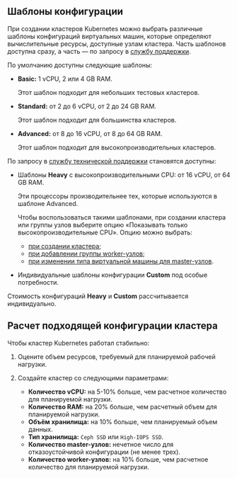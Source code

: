 ## Шаблоны конфигурации

При создании кластеров Kubernetes можно выбрать различные шаблоны конфигураций виртуальных машин, которые определяют вычислительные ресурсы, доступные узлам кластера. Часть шаблонов доступна сразу, а часть — по запросу в [службу поддержки](../../../../../contacts/).

По умолчанию доступны следующие шаблоны:

- **Basic:** 1 vCPU, 2 или 4 GB RAM.

  Этот шаблон подходит для небольших тестовых кластеров.

- **Standard:** от 2 до 6 vCPU, от 2 до 24 GB RAM.

  Этот шаблон подходит для большинства кластеров.

- **Advanced:** от 8 до 16 vCPU, от 8 до 64 GB RAM.

  Этот шаблон подходит для высокопроизводительных кластеров.

По запросу в [службу технической поддержки](../../../../../contacts) становятся доступны:

- Шаблоны **Heavy** с высокопроизводительными CPU: от 16 vCPU, от 64 GB RAM.

  Эти процессоры производительнее тех, которые используются в шаблоне Advanced.

  Чтобы воспользоваться такими шаблонами, при создании кластера или группы узлов выберите опцию «Показывать только высокопроизводительные CPU». Опцию можно выбрать:
  - [при создании кластера](../../operations/create-cluster);
  - [при добавлении группы worker-узлов](../../operations/manage-node-group#dobavit-gruppu-worker-uzlov);
  - [при изменении типа виртуальной машины для master-узлов](../../operations/manage-cluster#izmenit-tip-virtualnoy-mashiny-dlya-master-uzlov).

- Индивидуальные шаблоны конфигурации **Custom** под особые потребности.

<info>

Стоимость конфигураций **Heavy** и **Custom** рассчитывается индивидуально.

</info>

## Расчет подходящей конфигурации кластера

Чтобы кластер Kubernetes работал стабильно:

1. Оцените объем ресурсов, требуемый для планируемой рабочей нагрузки.
1. Создайте кластер со следующими параметрами:

   - **Количество vCPU:** на 5-10% больше, чем расчетное количество для планируемой нагрузки.
   - **Количество RAM:** на 20% больше, чем расчетный объем для планируемой нагрузки.
   - **Объём хранилища:** на 10% больше, чем планируемый объем данных.
   - **Тип хранилища:** `Ceph SSD` или `High-IOPS SSD`.
   - **Количество master-узлов:** нечетное число для отказоустойчивой конфигурации (не менее трех).
   - **Количество worker-узлов:** на 10% больше, чем расчетное количество для планируемой нагрузки.
